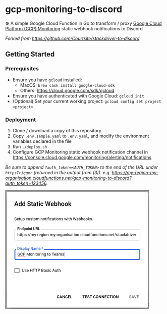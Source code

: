 # gcp-monitoring-to-discord

⚙️ A simple Google Cloud Function in Go to transform / proxy [Google Cloud Platform (GCP) Monitoring](https://cloud.google.com/monitoring) static webhook notifications to Discord

_Forked from https://github.com/Courtsite/stackdriver-to-discord_


## Getting Started

### Prerequisites

- Ensure you have `gcloud` installed:
    - MacOS: `brew cask install google-cloud-sdk`
    - Others: https://cloud.google.com/sdk/gcloud
- Ensure you have authenticated with Google Cloud: `gcloud init`
- (Optional) Set your current working project: `gcloud config set project <project>`

### Deployment

1. Clone / download a copy of this repository
2. Copy `.env.sample.yaml` to `.env.yaml`, and modify the environment variables declared in the file
3. Run `./deploy.sh`
4. Configure GCP Monitoring static webhook notification channel in https://console.cloud.google.com/monitoring/alerting/notifications

_Be sure to append `?auth_token=<AUTH_TOKEN>` to the end of the URL under `httpsTrigger` (returned in the output from (3)). e.g. https://my-region-my-organisation.cloudfunctions.net/gcp-monitoring-to-discord?auth_token=123456._

![GCP Monitoring Add New Webhook](installation.png "GCP Monitoring Add New Webhook")
